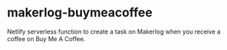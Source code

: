 # makerlog-buymeacoffee
Netlify serverless function to create a task on Makerlog when you receive a coffee on Buy Me A Coffee.
